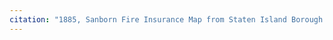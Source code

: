 ```yaml
---
citation: "1885, Sanborn Fire Insurance Map from Staten Island Borough Of Richmond, Richmond County, New York. Sanborn Map Company, Jul. [Map] Retrieved from the Library of Congress, https://www.loc.gov/item/sanborn06213_001/, p1, cropped."
---
```



